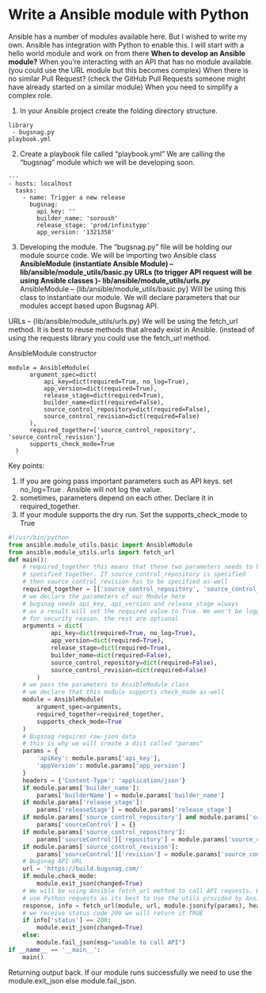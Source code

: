 # Write a Ansible module with Python

Ansible has a number of modules available here. But I wished to write my own. Ansible has integration with Python to enable this. I will start with a hello world module and work on from there
**When to develop an Ansible module?**
When you’re interacting with an API that has no module available. (you could use the URL module but this becomes complex)
When there is no similar Pull Request? (check the GitHub Pull Requests someone might have already started on a similar module)
When you need to simplify a complex role.

 1. In your Ansible project create the folding directory structure.

```
library
 - bugsnag.py
playbook.yml
```
2. Create a playbook file called “playbook.yml”
We are calling the “bugsnag” module which we will be developing soon.
```
---
- hosts: localhost
  tasks:
    - name: Trigger a new release
      bugsnag:
        api_key: ''
        builder_name: 'soroush'
        release_stage: 'prod/infinitypp'
        app_version: '1321358'
```
3. Developing the module.
The “bugsnag.py” file will be holding our module source code.
We will be importing two Ansible class
**AnsibleModule  (instantiate Ansible Module) –  lib/ansible/module_utils/basic.py**
**URLs (to trigger API request will be using Ansible classes )-  lib/ansible/module_utils/urls.py**
AnsibleModule  – {lib/ansible/module_utils/basic.py}
Will be using this class to instantiate our module. We will declare parameters that our modules accept based upon Bugsnag API.

URLs – {lib/ansible/module_utils/urls.py}
We will be using the fetch_url method. It is best to reuse methods that already exist in Ansible. (instead of using the requests library you could use the fetch_url method.

AnsibleModule constructor

```
module = AnsibleModule(
      argument_spec=dict(
          api_key=dict(required=True, no_log=True),
          app_version=dict(required=True),
          release_stage=dict(required=True),
          builder_name=dict(required=False),
          source_control_repository=dict(required=False),
          source_control_revision=dict(required=False)
      ),
      required_together=['source_control_repository', 'source_control_revision'],
      supports_check_mode=True
  )
  ```
  Key points:

1. If you are going pass important parameters such as API keys. set no_log=True . Ansible will not log the value.
2. sometimes, parameters depend on each other. Declare it in required_together.
3. If your module supports the dry run. Set the supports_check_mode to True

``` python
#!/usr/bin/python
from ansible.module_utils.basic import AnsibleModule
from ansible.module_utils.urls import fetch_url
def main():
    # required_together this means that these two parameters needs to be
    # specified together. If source_control_repository is specified
    # then source_control_revision has to be specified as-well
    required_together = [['source_control_repository', 'source_control_revision']]
    # we declare the parameters of our Module here
    # bugsnag needs api_key, api_version and release_stage always
    # as a result will set the required value to True. We won't be logging the API_KEY
    # for security reason. the rest are optional
    arguments = dict(
            api_key=dict(required=True, no_log=True),
            app_version=dict(required=True),
            release_stage=dict(required=True),
            builder_name=dict(required=False),
            source_control_repository=dict(required=False),
            source_control_revision=dict(required=False)
        )
    # we pass the parameters to AnsibleModule class
    # we declare that this module supports check_mode as-well
    module = AnsibleModule(
        argument_spec=arguments,
        required_together=required_together,
        supports_check_mode=True
    )
    # Bugsnag requires raw-json data
    # this is why we will create a dict called "params"
    params = {
        'apiKey': module.params['api_key'],
        'appVersion': module.params['app_version']
    }
    headers = {'Content-Type': 'application/json'}
    if module.params['builder_name']:
        params['builderName'] = module.params['builder_name']
    if module.params['release_stage']:
        params['releaseStage'] = module.params['release_stage']
    if module.params['source_control_repository'] and module.params['source_control_revision']:
        params['sourceControl'] = {}
    if module.params['source_control_repository']:
        params['sourceControl']['repository'] = module.params['source_control_repository']
    if module.params['source_control_revision']:
        params['sourceControl']['revision'] = module.params['source_control_revision']
    # Bugsnag API URL
    url = 'https://build.bugsnag.com/'
    if module.check_mode:
        module.exit_json(changed=True)
    # We will be using Ansible fetch_url method to call API requests. We don't want to
    # use Python requests as its best to use the utils provided by Ansible.
    response, info = fetch_url(module, url, module.jsonify(params), headers=headers)
    # we receive status code 200 we will return it TRUE
    if info['status'] == 200:
        module.exit_json(changed=True)
    else:
        module.fail_json(msg="unable to call API")
if __name__ == '__main__':
    main()
```
Returning output back. If our module runs successfully we need to use the module.exit_json else module.fail_json.
